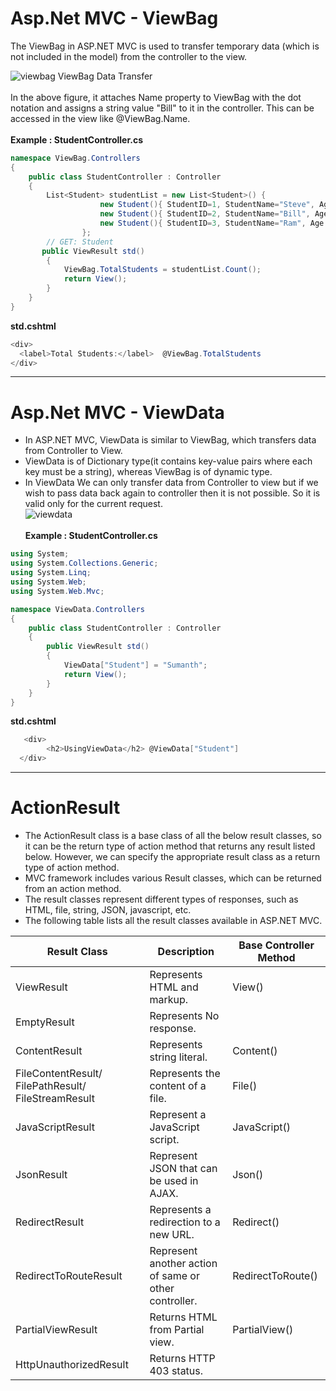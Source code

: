 # Asp.Net MVC - ViewBag
The ViewBag in ASP.NET MVC is used to transfer temporary data (which is not included in the model) from the controller to the view.<br />

![viewbag](https://user-images.githubusercontent.com/74582120/132456022-adc74cf2-6d9d-422e-839d-6eea07893d89.png)
ViewBag Data Transfer<br/><br />
In the above figure, it attaches Name property to ViewBag with the dot notation and assigns a string value "Bill" to it in the controller. This can be accessed in the view like @ViewBag.Name.<br/><br>
**Example : StudentController.cs**
```C#
namespace ViewBag.Controllers
{
    public class StudentController : Controller
    {
        List<Student> studentList = new List<Student>() { 
                    new Student(){ StudentID=1, StudentName="Steve", Age = 21 },
                    new Student(){ StudentID=2, StudentName="Bill", Age = 25 },
                    new Student(){ StudentID=3, StudentName="Ram", Age = 20 },
                };
        // GET: Student
       public ViewResult std()
        {
            ViewBag.TotalStudents = studentList.Count();
            return View();
        }
    }
}
```
**std.cshtml**
```C#
<div>
  <label>Total Students:</label>  @ViewBag.TotalStudents
</div>
 ```
---
# Asp.Net MVC - ViewData
* In ASP.NET MVC, ViewData is similar to ViewBag, which transfers data from Controller to View.
* ViewData is of Dictionary type(it contains key-value pairs where each key must be a string), whereas ViewBag is of dynamic type. 
* In ViewData We can only transfer data from Controller to view but if we wish to pass data back again to controller then it is not possible. So it is valid only for the current request.<br>
![viewdata](https://user-images.githubusercontent.com/74582120/132458567-943e845b-afbb-4321-ab41-367519272790.png)
<br/><br>
**Example : StudentController.cs**
```C#
using System;
using System.Collections.Generic;
using System.Linq;
using System.Web;
using System.Web.Mvc;

namespace ViewData.Controllers
{
    public class StudentController : Controller
    {
        public ViewResult std()
        {
            ViewData["Student"] = "Sumanth";
            return View();
        }
    }
}
```
**std.cshtml**
```C#
   <div>
        <h2>UsingViewData</h2> @ViewData["Student"]
  </div>
 ```
---
# ActionResult
* The ActionResult class is a base class of all the below result classes, so it can be the return type of action method that returns any result listed below. However, we can specify the appropriate result class as a return type of action method.
* MVC framework includes various Result classes, which can be returned from an action method.
* The result classes represent different types of responses, such as HTML, file, string, JSON, javascript, etc. 
* The following table lists all the result classes available in ASP.NET MVC.

| Result Class                                        | Description                                           | Base Controller Method |
|-----------------------------------------------------|-------------------------------------------------------|------------------------|
| ViewResult                                          | Represents HTML and markup.                           | View()                 |
| EmptyResult                                         | Represents No response.                               |                        |
| ContentResult                                       | Represents string literal.                            | Content()              |
| FileContentResult/ FilePathResult/ FileStreamResult | Represents the content of a file.                     | File()                 |
| JavaScriptResult                                    | Represent a JavaScript script.                        | JavaScript()           |
| JsonResult                                          | Represent JSON that can be used in AJAX.              | Json()                 |
| RedirectResult                                      | Represents a redirection to a new URL.                | Redirect()             |
| RedirectToRouteResult                               | Represent another action of same or other controller. | RedirectToRoute()      |
| PartialViewResult                                   | Returns HTML from Partial view.                       | PartialView()          |
| HttpUnauthorizedResult                              | Returns HTTP 403 status.                              |                        |







